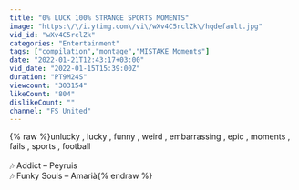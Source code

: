 ```yaml
---
title: "0% LUCK 100% STRANGE SPORTS MOMENTS"
image: "https:\/\/i.ytimg.com\/vi\/wXv4C5rclZk\/hqdefault.jpg"
vid_id: "wXv4C5rclZk"
categories: "Entertainment"
tags: ["compilation","montage","MISTAKE Moments"]
date: "2022-01-21T12:43:17+03:00"
vid_date: "2022-01-15T15:39:00Z"
duration: "PT9M24S"
viewcount: "303154"
likeCount: "804"
dislikeCount: ""
channel: "FS United"
---
```

{% raw %}unlucky , lucky , funny , weird , embarrassing , epic , moments , fails , sports , football<br /><br />🎶 Addict – Peyruis<br />🎶 Funky Souls – Amarià{% endraw %}
